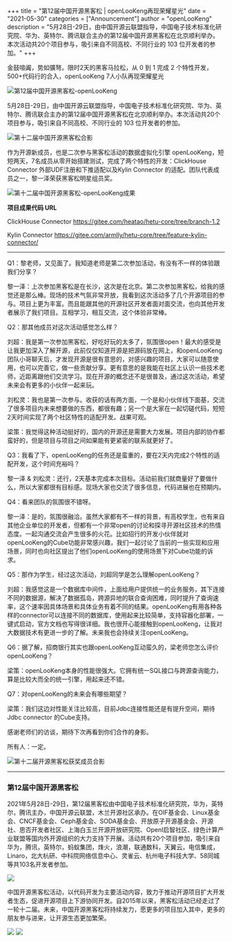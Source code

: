 +++
title = "第12届中国开源黑客松 | openLooKeng再现荣耀星光"
date = "2021-05-30"
categories = ["Announcement"]
author = "openLooKeng"
description = "5月28日-29日，由中国开源云联盟指导，中国电子技术标准化研究院、华为、英特尔、腾讯联合主办的第12届中国开源黑客松在北京顺利举办。本次活动共20个项目参与，吸引来自不同高校、不同行业的 103 位开发者的参加。"
+++

金鼓喧阗，势如彍弩。限时2天的黑客马拉松，从 0 到 1 完成 2 个特性开发，500+代码行的合入，openLooKeng 7人小队再现荣耀星光

<img src="/zh-cn/news/2021-05-28/hackathon_001.PNG" alt="第12届中国开源黑客松-openLooKeng">

5月28日-29日，由中国开源云联盟指导，中国电子技术标准化研究院、华为、英特尔、腾讯联合主办的第12届中国开源黑客松在北京顺利举办。本次活动共20个项目参与，吸引来自不同高校、不同行业的 103 位开发者的参加。

<img src="/zh-cn/news/2021-05-28/hackathon_002.PNG" alt="第十二届中国开源黑客松合影">

作为开源新成员，也是二次参与黑客松活动的数据虚拟化引擎 openLooKeng，短短两天，7名成员从零开始搭建测试，完成了两个特性的开发：ClickHouse Connector 外部UDF注册和下推适配以及Kylin Connector 的适配。团队代表成员之一，黎一泽荣获黑客松明星组员奖。

<img src="/zh-cn/news/2021-05-28/hackathon_003.PNG" alt="第十二届中国开源黑客松-openLooKeng成果">

**项目成果代码 URL**

ClickHouse Connector
<https://gitee.com/heatao/hetu-core/tree/branch-1.2>

Kylin Connector
<https://gitee.com/armlly/hetu-core/tree/feature-kylin-connector/>

---

<p class="gray">Q1：黎老师，又见面了。我知道老师是第二次参加活动，有没有不一样的体验跟我们分享？</p> 

黎一泽：上次参加黑客松是在长沙，这次是在北京。第二次参加黑客松，给我的感觉还是那么棒。现场的技术气氛非常开放，我看到这次活动多了几个开源项目的参与。项目上更为丰富。而且能跟其他的开源社区开发者面对面交流，也向其他开发者展示了我们项目。互相学习，相互交流，这个体验非常棒。

<p class="gray">Q2：那其他成员对这次活动感觉怎么样？</p> 

刘超：我是第一次参加黑客松，好吃好玩的太多了，氛围很open！最大的感受是让我更加深入了解开源，此前仅仅知道开源是把源码放在网上，和openLooKeng团队小哥聊天后，才发现开源是很有意思的，对感兴趣的项目，大家可以随意使用，也可以完善它，做一些贡献分享。更有意思的是我能在社区上认识一些技术老师，近距离跟他们交流学习。现在开源的概念还不是很普及，通过这次活动，希望未来会有更多的小伙伴一起来玩。

刘松灵：我也是第一次参与。收获的话有两方面，一个是和小伙伴线下面基，交流了很多项目内未来想要做的东西，都很有趣；另一个是大家在一起切磋代码，短短2天时间实现了两个社区特性的适配开发。战果可观。

梁策：我觉得这种活动挺好的，国内的开源还是需要大力发展。项目内部的协作都蛮好的，但是项目与项目之间如果能有更紧密的联系就更好了。

<p class="gray">Q3：我看了下，openLooKeng的任务还是蛮重的，要在2天内完成2个特性的适配开发，这个时间充裕吗？</p> 

黎一泽 & 刘松灵：还行，2天基本完成本次目标。活动前我们就商量好了要做什么，所以大家都很有目标感。现场大家也交流了很多信息，代码进展也在预期内。

<p class="gray">Q4：看来团队的氛围很不错呀。</p> 

黎一泽：是的，氛围很融洽。虽然大家都有不一样的背景，有高校学生，也有来自其他企业单位的开发者，但都有一个非常open的讨论和探寻开源社区技术的热情态度。一起沟通交流会产生很多的火花。比如招行的开发小伙伴就对openLooKeng的Cube功能非常感兴趣，我们一起讨论了当前的一些实现和应用场景，同时也向社区提出了他们openLooKeng的使用场景下对Cube功能的诉求。

<p class="gray">Q5：那作为学生，经过这次活动，刘超同学是怎么理解openLooKeng？</p> 

刘超：我感觉这是一个数据库中间件，上面给用户提供统一的业务服务，其下连接不同的数据源，解决了数据孤岛，跨源异地的联合查询困难，同时提升了查询速率，这个速率因具体场景和具体业务有着不同的结果。openLooKeng有用各种各样的connector可以连接不同的数据库，使用起来比较简单，支持容器化部署，一键式启动，官方文档也写得很详细。我也很开心能接触到openLooKeng，让我对大数据技术有更进一步的了解。未来我也会持续关注openLooKeng。

<p class="gray">Q6：据了解，招商银行其实也跟openLooKeng互动蛮久的，梁老师您怎么评价openLooKeng？</p> 

梁策：openLooKeng本身的性能很强大。它拥有统一SQL接口与跨源查询能力，算是比较大而全的统一引擎，用起来还不错。

<p class="gray">Q7：对openLooKeng的未来会有哪些期望？</p> 

梁策：我们这边对性能关注比较高，目前Jdbc连接性能还是有提升空间，期待 Jdbc connector 的Cube支持。

感谢老师们的访谈，期待下次再看到你们合作的身影。

所有人：一定。

<img src="/zh-cn/news/2021-05-28/hackathon_005.PNG" alt="第十二届开源黑客松获奖成员合影">

---

### 第12届中国开源黑客松

2021年5月28日-29日，第12届黑客松由中国电子技术标准化研究院，华为，英特尔，腾讯主办，中国开源云联盟，木兰开源社区承办。在OIF基金会、Linux基金会、CNCF基金会、Ceph基金会、SODA基金会、开放原子开源基金会、开源社、思否开发者社区、上海白玉兰开源开放研究院、OpenI启智社区、绿色计算产业联盟等国内外开源组织的大力支持下开展。活动共有20个项目参加，吸引来自华为，腾讯，英特尔，蚂蚁集团，烽火，浪潮，联通数科，天翼云，电信集成，Linaro，北大杭研、中科院网络信息中心、灵雀云、杭州电子科技大学、58同城等共103名开发者参加。

<img src="/zh-cn/news/2021-05-28/hackathon_006.PNG">

中国开源黑客松活动，以代码开发为主要活动内容，致力于推动开源项目扩大开发者生态，促进开源项目上下游协同开发。自2015年以来，黑客松活动已经走过了一轮十二届。未来，中国开源黑客松将持续发力，愿更多的项目加入其中，更多的朋友参与进来，让开源生态更加繁荣。

<img src="/zh-cn/news/2021-05-28/hackathon_007.PNG">

<img src="/zh-cn/news/2021-05-28/hackathon_008.PNG">

